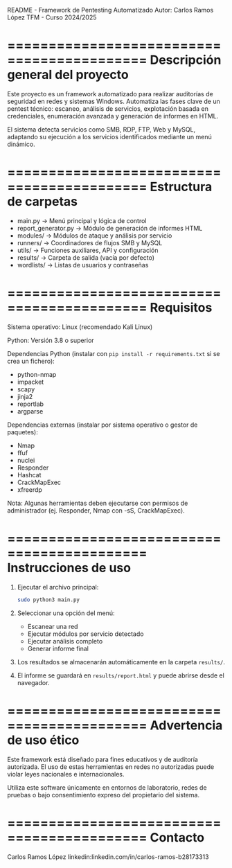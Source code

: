 README - Framework de Pentesting Automatizado
Autor: Carlos Ramos López
TFM - Curso 2024/2025

===========================================
Descripción general del proyecto
===========================================

Este proyecto es un framework automatizado para realizar auditorías de seguridad en redes y sistemas Windows. Automatiza las fases clave de un pentest técnico: escaneo, análisis de servicios, explotación basada en credenciales, enumeración avanzada y generación de informes en HTML.

El sistema detecta servicios como SMB, RDP, FTP, Web y MySQL, adaptando su ejecución a los servicios identificados mediante un menú dinámico.

===========================================
Estructura de carpetas
===========================================

- main.py                     → Menú principal y lógica de control
- report_generator.py         → Módulo de generación de informes HTML
- modules/                    → Módulos de ataque y análisis por servicio
- runners/                    → Coordinadores de flujos SMB y MySQL
- utils/                      → Funciones auxiliares, API y configuración
- results/                    → Carpeta de salida (vacía por defecto)
- wordlists/                  → Listas de usuarios y contraseñas

===========================================
Requisitos
===========================================

Sistema operativo: Linux (recomendado Kali Linux)

Python: Versión 3.8 o superior

Dependencias Python (instalar con `pip install -r requirements.txt` si se crea un fichero):

- python-nmap
- impacket
- scapy
- jinja2
- reportlab
- argparse

Dependencias externas (instalar por sistema operativo o gestor de paquetes):

- Nmap
- ffuf
- nuclei
- Responder
- Hashcat
- CrackMapExec
- xfreerdp

Nota: Algunas herramientas deben ejecutarse con permisos de administrador (ej. Responder, Nmap con -sS, CrackMapExec).

===========================================
Instrucciones de uso
===========================================

1. Ejecutar el archivo principal:

    ```bash
    sudo python3 main.py
    ```

2. Seleccionar una opción del menú:

    - Escanear una red
    - Ejecutar módulos por servicio detectado
    - Ejecutar análisis completo
    - Generar informe final

3. Los resultados se almacenarán automáticamente en la carpeta `results/`.

4. El informe se guardará en `results/report.html` y puede abrirse desde el navegador.

===========================================
Advertencia de uso ético
===========================================

Este framework está diseñado para fines educativos y de auditoría autorizada. El uso de estas herramientas en redes no autorizadas puede violar leyes nacionales e internacionales.

Utiliza este software únicamente en entornos de laboratorio, redes de pruebas o bajo consentimiento expreso del propietario del sistema.

===========================================
Contacto
===========================================

Carlos Ramos López  linkedin:linkedin.com/in/carlos-ramos-b28173313
